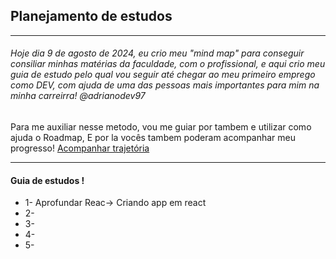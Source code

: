 ## Planejamento de estudos
---
###### Hoje dia 9 de agosto de 2024, eu crio meu "mind map" para conseguir consiliar minhas matérias da faculdade, com o profissional, e aqui crio meu guia de estudo pelo qual vou seguir até chegar ao meu primeiro emprego como DEV, com ajuda de uma das pessoas mais importantes para mim na minha carreirra! @adrianodev97


Para me auxiliar nesse metodo, vou me guiar por tambem e utilizar como ajuda o Roadmap,
E por la vocês tambem poderam acompanhar meu progresso!
[Acompanhar trajetória](https://roadmap.sh/full-stack?s=66b68d220f660dfe9f8b8a3f)


---
#### Guia de estudos !
- 1- Aprofundar Reac-> Criando app em react 
- 2- 
- 3- 
- 4- 
- 5-  
